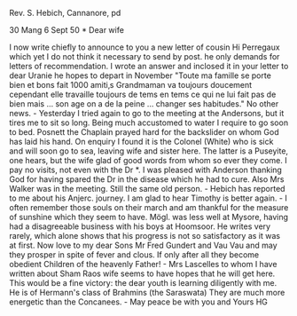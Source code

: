 Rev. S. Hebich, Cannanore, pd

30 Mang 6 Sept 50
 <Friday>*
Dear wife

I now write chiefly to announce to you a new letter of cousin Hi Perregaux which yet I do not think it necessary to send by post. he only demands for letters of recommendation. I wrote an answer and inclosed it in your letter to dear Uranie he hopes to depart in November "Toute ma famille se porte bien et bons fait 1000 amiti‚s Grandmaman va toujours doucement cependant elle travaille toujours de tems en tems ce qui ne lui fait pas de bien mais … son age on a de la peine … changer ses habitudes." No other news. - Yesterday I tried again to go to the meeting at the Andersons, but it tires me to sit so long. Being much accustomed to water I require to go soon to bed. Posnett the Chaplain prayed hard for the backslider on whom God has laid his hand. On enquiry I found it is the Colonel (White) who is sick and will soon go to sea, leaving wife and sister here. The latter is a Puseyite, one hears, but the wife glad of good words from whom so ever they come. I pay no visits, not even with the Dr <Foulis>*. I was pleased with Anderson thanking God for having spared the Dr in the disease which he had to cure. Also Mrs Walker was in the meeting. Still the same old person. - Hebich has reported to me about his Anjerc. journey. I am glad to hear Timothy is better again. - I often remember those souls on their march and am thankful for the measure of sunshine which they seem to have. Mögl. was less well at Mysore, having had a disagreeable business with his boys at Hoomsoor. He writes very rarely, which alone shows that his progress is not so satisfactory as it was at first. Now love to my dear Sons Mr Fred Gundert and Vau Vau and may they prosper in spite of fever and clous. If only after all they become obedient Children of the heavenly Father! - Mrs Lascelles to whom I have written about Sham Raos wife seems to have hopes that he will get here. This would be a fine victory: the dear youth is learning diligently with me. He is of Hermann's class of Brahmins (the Saraswata) They are much more energetic than the Concanees. - May peace be with you and  Yours HG

